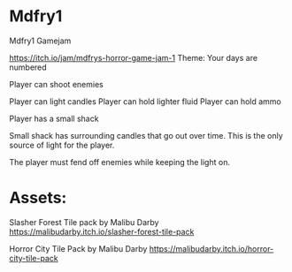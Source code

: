 # Mdfry1
Mdfry1 Gamejam

https://itch.io/jam/mdfrys-horror-game-jam-1
Theme:
Your days are numbered


Player can shoot enemies

Player can light candles
Player can hold lighter fluid
Player can hold ammo

Player has a small shack

Small shack has surrounding candles  that go out over time.
This is the only source of light for the player. 

The player must fend off enemies while keeping the light on. 

# Assets:
Slasher Forest Tile pack by Malibu Darby
https://malibudarby.itch.io/slasher-forest-tile-pack

Horror City Tile Pack by Malibu Darby
https://malibudarby.itch.io/horror-city-tile-pack